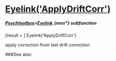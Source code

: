 # [Eyelink('ApplyDriftCorr')](Eyelink-ApplyDriftCorr) 
##### [Psychtoolbox](Psychtoolbox)>[Eyelink](Eyelink).{mex*} subfunction

[result = ] Eyelink('ApplyDriftCorr')

apply correction from last drift correction  


###See also:

